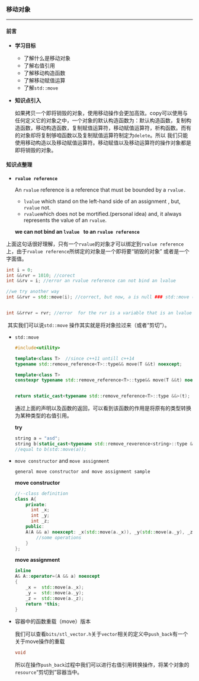 ### 移动对象

---

#### 前言

 - **学习目标**

   - 了解什么是移动对象
   - 了解右值引用
   - 了解移动构造函数 
   - 了解移动赋值运算
   - 了解`std::move`

- **知识点引入**

  如果拷贝一个即将销毁的对象，使用移动操作会更加高效。copy可以使用与任何定义它的对象之中，一个对象的默认构造函数为：默认构造函数，复制构造函数，移动构造函数，复制赋值运算符，移动赋值运算符，析构函数。而有的对象却将复制够咱函数以及复制赋值运算符制定为`delete`。所以 我们只能使用移动构造以及移动赋值运算符。移动赋值以及移动运算符的操作对象都是即将销毁的对象。

#### 知识点整理

- **`rvalue reference`**

  An `rvalue` reference is a reference that must be bounded by a `rvalue.`

  - `lvalue` which stand on the left-hand side of an assignment , but, `rvalue` not.
  - `rvalue`which does not be mortified.(personal idea) and, it always represents the value of an `rvalue`.

  **we can not bind an `lvalue ` to an `rvalue reference`**

上面这句话很好理解，只有一个`rvalue`的对象才可以绑定到`rvalue reference`上，由于`rvalue reference`所绑定的对象是一个即将要“销毁的对象” 或者是一个字面值。

```c++
int i = 0;
int &&rvr = 1010; //corect
int &&rv = i; //error an rvalue reference can not bind an lvalue

//we try another way
int &&rvr = std::move(i); //correct, but now, a is null ### std::move (c++11)


int &&rrvr = rvr; //error  for the rvr is a variable that is an lvalue type
```

​	其实我们可以说`std::move` 操作其实就是将对象拉过来（或者“剪切”）。

- `std::move`

  ```c++
  #include<utility>
  
  template<class T>  //since c++11 untill c++14
  typename std::remove_reference<T>::type&& move(T &&t) noexcept;
  
  template<class T>
  constexpr typename std::remove_reference<T>::type&& move(T &&t) noexcept; //(since c++14)
  
  
  return static_cast<typename std::remove_reference<T>::type &&>(t);
  ```

  通过上面的声明以及函数的返回，可以看到该函数的作用是将原有的类型转换为某种类型的右值引用。

  **try**

  ```c++
  string a = "asd";
  string b(static_cast<typename std::remove_reverence<string>::type &&>(a));
  //equal to b(std::move(a));
  ```

- `move constructor` and `move assignment`

  `general move constructor and move assignment sample`

  **move constructor**

  ```c++
  //--class definition
  class A{
      private:
      	int _x;
      	int _y;
      	int _z;
      public:
      A(A && a) noexcept: _x(std::move(a._x)), _y(std::move(a._y), _z(std::move(a._z))){
          //some operations
      }  
  };
  ```

  **move assignment**

  ```c++
  inline
  A& A::operator=(A && a) noexcept
  {
      _x =  std::move(a._x);
      _y =  std::move(a._y);
      _z =  std::move(a._z);
      return *this;
  }
  ```

- 容器中的函数重载（move）版本

  我们可以查看`bits/stl_vector.h`关于`vector`相关的定义中`push_back`有一个关于move操作的重载

  ```c++
  void                                                                               push_back(value_type&& __x)                                                          { emplace_back(std::move(__x)); }                                              
  ```

  所以在操作`push_back`过程中我们可以进行右值引用转换操作，将某个对象的`resource`“剪切到”容器当中。